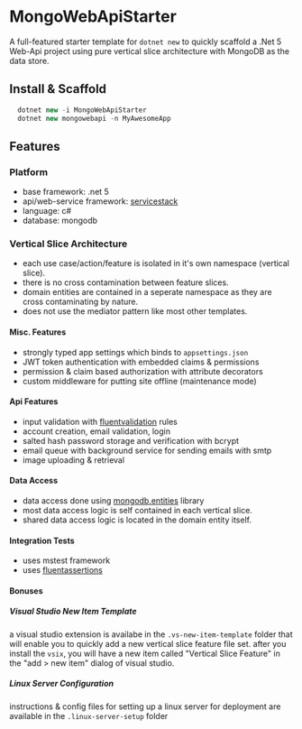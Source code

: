 # MongoWebApiStarter
A full-featured starter template for `dotnet new` to quickly scaffold a .Net 5 Web-Api project using pure vertical slice architecture with MongoDB as the data store.

## Install & Scaffold
```csharp
  dotnet new -i MongoWebApiStarter
  dotnet new mongowebapi -n MyAwesomeApp
```

## Features

### Platform
- base framework: .net 5
- api/web-service framework: [servicestack](https://servicestack.net/)
- language: c#
- database: mongodb

### Vertical Slice Architecture
- each use case/action/feature is isolated in it's own namespace (vertical slice).
- there is no cross contamination between feature slices.
- domain entities are contained in a seperate namespace as they are cross contaminating by nature.
- does not use the mediator pattern like most other templates.

#### Misc. Features
- strongly typed app settings which binds to `appsettings.json`
- JWT token authentication with embedded claims & permissions
- permission & claim based authorization with attribute decorators
- custom middleware for putting site offline (maintenance mode)

#### Api Features
- input validation with [fluentvalidation](https://fluentvalidation.net/) rules
- account creation, email validation, login
- salted hash password storage and verification with bcrypt
- email queue with background service for sending emails with smtp
- image uploading & retrieval

#### Data Access
- data access done using [mongodb.entities](https://github.com/dj-nitehawk/MongoDB.Entities) library
- most data access logic is self contained in each vertical slice.
- shared data access logic is located in the domain entity itself.

#### Integration Tests
- uses mstest framework
- uses [fluentassertions](https://fluentassertions.com/)

#### Bonuses

##### Visual Studio New Item Template
a visual studio extension is availabe in the `.vs-new-item-template` folder that will enable you to quickly add a new vertical slice feature file set.
after you install the `vsix`, you will have a new item called "Vertical Slice Feature" in the "add > new item" dialog of visual studio.

##### Linux Server Configuration
instructions & config files for setting up a linux server for deployment are available in the `.linux-server-setup` folder